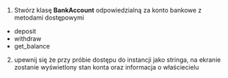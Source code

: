 1. Stwórz klasę **BankAccount** odpowiedzialną za konto bankowe z metodami dostępowymi
- deposit
- withdraw
- get_balance

2. upewnij się że przy próbie dostępu do instancji jako stringa, na ekranie zostanie wyświetlony stan konta oraz informacja o właściecielu
